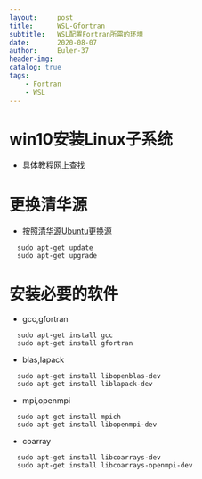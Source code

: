 ```yaml
---
layout:     post
title:      WSL-Gfortran
subtitle:   WSL配置Fortran所需的环境
date:       2020-08-07
author:     Euler-37
header-img: 
catalog: true
tags:
    - Fortran
    - WSL
---
```

# win10安装Linux子系统
* 具体教程网上查找
# 更换清华源 
* 按照[清华源Ubuntu](https://mirrors.tuna.tsinghua.edu.cn/help/ubuntu/)更换源
``` shell
  sudo apt-get update
  sudo apt-get upgrade
```
# 安装必要的软件
* gcc,gfortran
``` shell
  sudo apt-get install gcc
  sudo apt-get install gfortran
```
* blas,lapack
``` shell
  sudo apt-get install libopenblas-dev
  sudo apt-get install liblapack-dev
```
* mpi,openmpi
``` shell
  sudo apt-get install mpich
  sudo apt-get install libopenmpi-dev
```
* coarray
``` shell
  sudo apt-get install libcoarrays-dev
  sudo apt-get install libcoarrays-openmpi-dev
```
